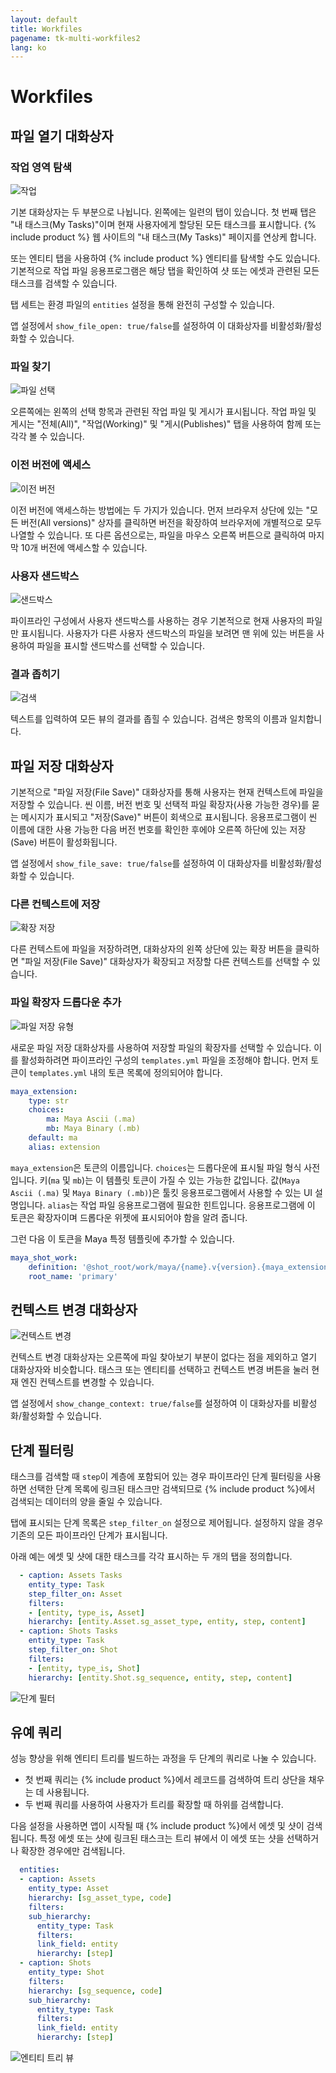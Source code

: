 ```yaml
---
layout: default
title: Workfiles
pagename: tk-multi-workfiles2
lang: ko
---
```


# Workfiles

## 파일 열기 대화상자

### 작업 영역 탐색

![작업](../images/apps/multi-workfiles2-tasks.png)

기본 대화상자는 두 부분으로 나뉩니다. 왼쪽에는 일련의 탭이 있습니다. 첫 번째 탭은 "내 태스크(My Tasks)"이며 현재 사용자에게 할당된 모든 태스크를 표시합니다. {% include product %} 웹 사이트의 "내 태스크(My Tasks)" 페이지를 연상케 합니다.

또는 엔티티 탭을 사용하여 {% include product %} 엔티티를 탐색할 수도 있습니다. 기본적으로 작업 파일 응용프로그램은 해당 탭을 확인하여 샷 또는 에셋과 관련된 모든 태스크를 검색할 수 있습니다.

탭 세트는 환경 파일의 `entities` 설정을 통해 완전히 구성할 수 있습니다.

앱 설정에서 `show_file_open: true/false`를 설정하여 이 대화상자를 비활성화/활성화할 수 있습니다.

### 파일 찾기

![파일 선택](../images/apps/multi-workfiles2-file_selection.png)

오른쪽에는 왼쪽의 선택 항목과 관련된 작업 파일 및 게시가 표시됩니다. 작업 파일 및 게시는 "전체(All)", "작업(Working)" 및 "게시(Publishes)" 탭을 사용하여 함께 또는 각각 볼 수 있습니다.

### 이전 버전에 액세스

![이전 버전](../images/apps/multi-workfiles2-previous_versions.png)

이전 버전에 액세스하는 방법에는 두 가지가 있습니다. 먼저 브라우저 상단에 있는 "모든 버전(All versions)" 상자를 클릭하면 버전을 확장하여 브라우저에 개별적으로 모두 나열할 수 있습니다. 또 다른 옵션으로는, 파일을 마우스 오른쪽 버튼으로 클릭하여 마지막 10개 버전에 액세스할 수 있습니다.

### 사용자 샌드박스

![샌드박스](../images/apps/multi-workfiles2-sandboxes.png)

파이프라인 구성에서 사용자 샌드박스를 사용하는 경우 기본적으로 현재 사용자의 파일만 표시됩니다. 사용자가 다른 사용자 샌드박스의 파일을 보려면 맨 위에 있는 버튼을 사용하여 파일을 표시할 샌드박스를 선택할 수 있습니다.

### 결과 좁히기

![검색](../images/apps/multi-workfiles2-search.png)

텍스트를 입력하여 모든 뷰의 결과를 좁힐 수 있습니다. 검색은 항목의 이름과 일치합니다.

## 파일 저장 대화상자

기본적으로 "파일 저장(File Save)" 대화상자를 통해 사용자는 현재 컨텍스트에 파일을 저장할 수 있습니다. 씬 이름, 버전 번호 및 선택적 파일 확장자(사용 가능한 경우)를 묻는 메시지가 표시되고 "저장(Save)" 버튼이 회색으로 표시됩니다. 응용프로그램이 씬 이름에 대한 사용 가능한 다음 버전 번호를 확인한 후에야 오른쪽 하단에 있는 저장(Save) 버튼이 활성화됩니다.

앱 설정에서 `show_file_save: true/false`를 설정하여 이 대화상자를 비활성화/활성화할 수 있습니다.

### 다른 컨텍스트에 저장

![확장 저장](../images/apps/multi-workfiles2-expanding_save.png)

다른 컨텍스트에 파일을 저장하려면, 대화상자의 왼쪽 상단에 있는 확장 버튼을 클릭하면 "파일 저장(File Save)" 대화상자가 확장되고 저장할 다른 컨텍스트를 선택할 수 있습니다.

### 파일 확장자 드롭다운 추가

![파일 저장 유형](../images/apps/multi-workfiles2-file_save_file_type.png)

새로운 파일 저장 대화상자를 사용하여 저장할 파일의 확장자를 선택할 수 있습니다. 이를 활성화하려면 파이프라인 구성의 `templates.yml` 파일을 조정해야 합니다. 먼저 토큰이 `templates.yml` 내의 토큰 목록에 정의되어야 합니다.

```yaml
maya_extension:
    type: str
    choices:
        ma: Maya Ascii (.ma)
        mb: Maya Binary (.mb)
    default: ma
    alias: extension
```

`maya_extension`은 토큰의 이름입니다. `choices`는 드롭다운에 표시될 파일 형식 사전입니다. 키(`ma` 및 `mb`)는 이 템플릿 토큰이 가질 수 있는 가능한 값입니다. 값(`Maya Ascii (.ma)` 및 `Maya Binary (.mb)`)은 툴킷 응용프로그램에서 사용할 수 있는 UI 설명입니다. `alias`는 작업 파일 응용프로그램에 필요한 힌트입니다. 응용프로그램에 이 토큰은 확장자이며 드롭다운 위젯에 표시되어야 함을 알려 줍니다.

그런 다음 이 토큰을 Maya 특정 템플릿에 추가할 수 있습니다.

```yaml
maya_shot_work:
    definition: '@shot_root/work/maya/{name}.v{version}.{maya_extension}'
    root_name: 'primary'
```

## 컨텍스트 변경 대화상자

![컨텍스트 변경](../images/apps/multi-workfiles2-change_context.png)

컨텍스트 변경 대화상자는 오른쪽에 파일 찾아보기 부분이 없다는 점을 제외하고 열기 대화상자와 비슷합니다. 태스크 또는 엔티티를 선택하고 컨텍스트 변경 버튼을 눌러 현재 엔진 컨텍스트를 변경할 수 있습니다.

앱 설정에서 `show_change_context: true/false`를 설정하여 이 대화상자를 비활성화/활성화할 수 있습니다.

## 단계 필터링

태스크를 검색할 때 `step`이 계층에 포함되어 있는 경우 파이프라인 단계 필터링을 사용하면 선택한 단계 목록에 링크된 태스크만 검색되므로 {% include product %}에서 검색되는 데이터의 양을 줄일 수 있습니다.

탭에 표시되는 단계 목록은 `step_filter_on` 설정으로 제어됩니다. 설정하지 않을 경우 기존의 모든 파이프라인 단계가 표시됩니다.

아래 예는 에셋 및 샷에 대한 태스크를 각각 표시하는 두 개의 탭을 정의합니다.

```yaml
  - caption: Assets Tasks
    entity_type: Task
    step_filter_on: Asset
    filters:
    - [entity, type_is, Asset]
    hierarchy: [entity.Asset.sg_asset_type, entity, step, content]
  - caption: Shots Tasks
    entity_type: Task
    step_filter_on: Shot
    filters:
    - [entity, type_is, Shot]
    hierarchy: [entity.Shot.sg_sequence, entity, step, content]
```

![단계 필터](../images/apps/multi-workfiles2-step_filter.png)

## 유예 쿼리

성능 향상을 위해 엔티티 트리를 빌드하는 과정을 두 단계의 쿼리로 나눌 수 있습니다.
- 첫 번째 쿼리는 {% include product %}에서 레코드를 검색하여 트리 상단을 채우는 데 사용됩니다.
- 두 번째 쿼리를 사용하여 사용자가 트리를 확장할 때 하위를 검색합니다.

다음 설정을 사용하면 앱이 시작될 때 {% include product %}에서 에셋 및 샷이 검색됩니다. 특정 에셋 또는 샷에 링크된 태스크는 트리 뷰에서 이 에셋 또는 샷을 선택하거나 확장한 경우에만 검색됩니다.

```yaml
  entities:
  - caption: Assets
    entity_type: Asset
    hierarchy: [sg_asset_type, code]
    filters:
    sub_hierarchy:
      entity_type: Task
      filters:
      link_field: entity
      hierarchy: [step]
  - caption: Shots
    entity_type: Shot
    filters:
    hierarchy: [sg_sequence, code]
    sub_hierarchy:
      entity_type: Task
      filters:
      link_field: entity
      hierarchy: [step]
```

![엔티티 트리 뷰](../images/apps/multi-workfiles2-entity_tree_view.png)
